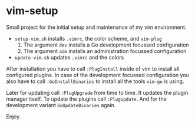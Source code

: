 # vim-setup

Small project for the initial setup and maintenance of my vim environment.

* `setup-vim.sh` installs `.vimrc`, the color scheme, and `vim-plug`
   1. The argument `dev` installs a Go development focussed configuration
   1. The argument `adm` installs an administration focussed configuration
* `update-vim.sh` updates `.vimrc` and the colors

After installation you have to call `:PlugInstall` inside of vim to install
all configured plugins. In case of the development focussed configuration
you also have to call `:GoInstallBinaries` to install all the tools `vim-go`
is using.

Later for updating call `:PlugUpgrade` from time to time. It updates the
plugin manager itself. To update the plugins call `:PlugUpdate`. And for
the development variant `GoUpdateBinaries` again.

Enjoy.
